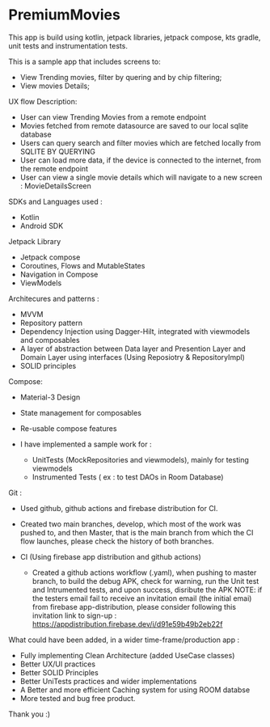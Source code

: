 # PremiumMovies

This app is build using kotlin, jetpack libraries, jetpack compose, kts gradle, unit tests and instrumentation tests.

This is a sample app that includes screens to: 
 - View Trending movies, filter by quering and by chip filtering; 
 - View movies Details;

UX flow Description:
  - User can view Trending Movies from a remote endpoint
  - Movies fetched from remote datasource are saved to our local sqlite database
  - Users can query search and filter movies which are fetched locally from SQLITE BY QUERYING
  - User can load more data, if the device is connected to the internet, from the remote endpoint
  - User can view a single movie details which will navigate to a new screen : MovieDetailsScreen


SDKs and Languages used :
- Kotlin
- Android SDK

Jetpack Library
- Jetpack compose
- Coroutines, Flows and MutableStates
- Navigation in Compose
- ViewModels


Architecures and patterns :
- MVVM
- Repository pattern
- Dependency Injection using Dagger-Hilt, integrated with viewmodels and composables
- A layer of abstraction between Data layer and Presention Layer and Domain Layer using interfaces (Using Reposiotry & RepositoryImpl)
- SOLID principles

Compose:
- Material-3 Design
- State management for composables
- Re-usable compose features

- I have implemented a sample work for :
  - UnitTests (MockRepositories and viewmodels), mainly for testing viewmodels
  - Instrumented Tests ( ex : to test DAOs in Room Database)


 Git :
   - Used github, github actions and firebase distribution for CI.
   - Created two main branches, develop, which most of the work was pushed to, and then Master, that is the main branch from which the CI flow launches, please check the history of both branches.

- CI (Using firebase app distribution and github actions)
  - Created a github actions workflow (.yaml), when pushing to master branch, to build the debug APK, check for warning, run the Unit test and Intrumented tests, and upon success, disribute the APK
    NOTE: if the testers email fail to receive an invitation email (the initial emai) from firebase app-distribution, please consider following this invitation link to sign-up :
    https://appdistribution.firebase.dev/i/d91e59b49b2eb22f

What could have been added, in a wider time-frame/production app :
- Fully implementing Clean Architecture (added UseCase classes)
- Better UX/UI practices
- Better SOLID Principles
- Better UniTests practices and wider implementations
- A Better and more efficient Caching system for using ROOM databse
- More tested and bug free product.

Thank you :)
